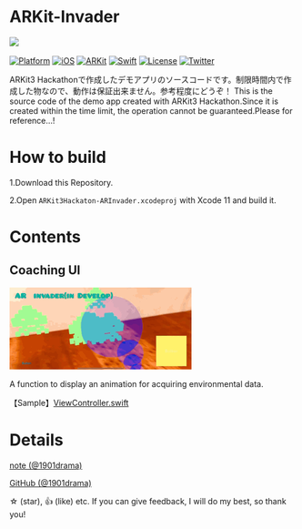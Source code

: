 # ARKit-Invader

![](README_images/ARKit-Invader_logo.jpeg)

[![Platform](http://img.shields.io/badge/platform-iOS-blue.svg?style=flat
)](https://developer.apple.com/iphone/index.action)
[![iOS](http://img.shields.io/badge/iOS-13.0-blue.svg?style=flat
)](https://developer.apple.com/iphone/index.action)
[![ARKit](http://img.shields.io/badge/ARKit-3.0-blue.svg?style=flat
)](https://developer.apple.com/iphone/index.action)
[![Swift](http://img.shields.io/badge/Swift-5.2-brightgreen.svg?style=flat
)](https://developer.apple.com/swift)
[![License](http://img.shields.io/badge/license-MIT-lightgrey.svg?style=flat
)](http://mit-license.org)
[![Twitter](https://img.shields.io/badge/twitter-@1901drama-yellow.svg?style=flat)](http://twitter.com/1901drama)

ARKit3 Hackathonで作成したデモアプリのソースコードです。制限時間内で作成した物なので、動作は保証出来ません。参考程度にどうぞ！
This is the source code of the demo app created with ARKit3 Hackathon.Since it is created within the time limit, the operation cannot be guaranteed.Please for reference...!

# How to build

1.Download this Repository.

2.Open `ARKit3Hackaton-ARInvader.xcodeproj` with Xcode 11 and build it.

# Contents

## Coaching UI
![](README_images/demoplay.gif)

A function to display an animation for acquiring environmental data.

【Sample】[ViewController.swift](https://github.com/1901drama/ARKit3Hackaton-ARInvader/blob/master/ARKit3Hackaton-ARInvader/ViewController.swift)


# Details

[note (@1901drama)](https://note.mu/1901drama/n/n511ee6ad4615)

[GitHub (@1901drama)](https://github.com/1901drama/ARKit-Invader)

☆ (star), 👍 (like) etc. If you can give feedback, I will do my best, so thank you!
